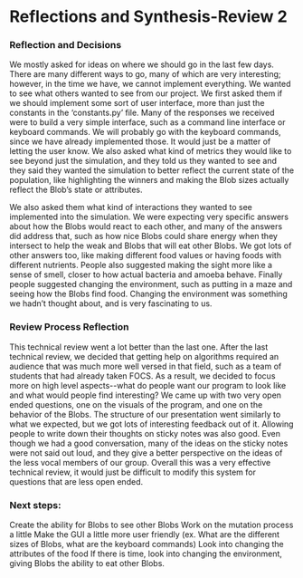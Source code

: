 # Reflections and Synthesis-Review 2

### Reflection and Decisions

We mostly asked for ideas on where we should go in the last few days. There are many different ways to go, many of which are very interesting; however, in the time we have, we cannot implement everything. We wanted to see what others wanted to see from our project. We first asked them if we should implement some sort of user interface, more than just the constants in the ‘constants.py’ file. Many of the responses we received were to build a very simple interface, such as a command line interface or keyboard commands. We will probably go with the keyboard commands, since we have already implemented those. It would just be a matter of letting the user know. We also asked what kind of metrics they would like to see beyond just the simulation, and they told us they wanted to see and they said they wanted the simulation to better reflect the current state of the population, like highlighting the winners and making the Blob sizes actually reflect the Blob’s state or attributes.

We also asked them what kind of interactions they wanted to see implemented into the simulation. We were expecting very specific answers about how the Blobs would react to each other, and many of the answers did address that, such as how nice Blobs could share energy when they intersect to help the weak and Blobs that will eat other Blobs. We got lots of other answers too, like making different food values or having foods with different nutrients. People also suggested making the sight more like a sense of smell, closer to how actual bacteria and amoeba behave. Finally people suggested changing the environment, such as putting in a maze and seeing how the Blobs find food. Changing the environment was something we hadn’t thought about, and is very fascinating to us.


### Review Process Reflection

This technical review went a lot better than the last one. After the last technical review, we decided that getting help on algorithms required an audience that was much more well versed in that field, such as a team of students that had already taken FOCS. As a result, we decided to focus more on high level aspects--what do people want our program to look like and what would people find interesting? We came up with two very open ended questions, one on the visuals of the program, and one on the behavior of the Blobs. The structure of our presentation went similarly to what we expected, but we got lots of interesting feedback out of it. Allowing people to write down their thoughts on sticky notes was also good. Even though we had a good conversation, many of the ideas on the sticky notes were not said out loud, and they give a better perspective on the ideas of the less vocal members of our group. Overall this was a very effective technical review, it would just be difficult to modify this system for questions that are less open ended.


### Next steps:
Create the ability for Blobs to see other Blobs
Work on the mutation process a little
Make the GUI a little more user friendly (ex. What are the different sizes of Blobs, what are the keyboard commands)
Look into changing the attributes of the food
If there is time, look into changing the environment, giving Blobs the ability to eat other Blobs.

